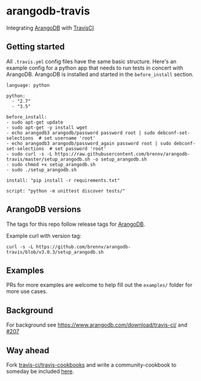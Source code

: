 # arangodb-travis

Integrating [ArangoDB](https://www.arangodb.com/) with [TravisCI](https://travis-ci.org/)

## Getting started

All `.travis.yml` config files have the same basic structure. Here's an example config for a python app that needs to run tests in concert with ArangoDB. ArangoDB is installed and started in the `before_install` section.

```
language: python

python:
  - "2.7"
  - "3.5"

before_install:
- sudo apt-get update
- sudo apt-get -y install wget
- echo arangodb3 arangodb/password password root | sudo debconf-set-selections  # set username 'root'
- echo arangodb3 arangodb/password_again password root | sudo debconf-set-selections  # set password 'root'
- sudo curl -s -L https://raw.githubusercontent.com/brennv/arangodb-travis/master/setup_arangodb.sh -o setup_arangodb.sh
- sudo chmod +x setup_arangodb.sh
- sudo ./setup_arangodb.sh

install: "pip install -r requirements.txt"

script: "python -m unittest discover tests/"
```

## ArangoDB versions

The tags for this repo follow release tags for [ArangoDB](https://github.com/arangodb/arangodb).

Example curl with version tag:

```
curl -s -L https://github.com/brennv/arangodb-travis/blob/v3.0.3/setup_arangodb.sh
```

## Examples

PRs for more examples are welcome to help fill out the `examples/` folder for more use cases.

## Background

For background see https://www.arangodb.com/download/travis-ci/ and [#207](https://github.com/arangodb/arangodb/issues/207)

## Way ahead

Fork [travis-ci/travis-cookbooks](https://github.com/travis-ci/travis-cookbooks) and write a community-cookbook to someday be included [here](https://docs.travis-ci.com/user/database-setup/).
